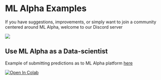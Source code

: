 # ML Alpha Examples

If you have suggestions, improvements, or simply want to join a community centered around ML Alpha, welcome to our Discord server

[![](https://dcbadge.vercel.app/api/server/8wd7Z2CE)](https://discord.gg/8wd7Z2CE)


## Use ML Alpha as a Data-scientist
Example of submitting predictions as to ML Alpha platform [here](./datascientist-example.ipynb)

<a target="_blank" href="https://colab.research.google.com/github/ml-alpha/example-scripts/blob/main/datascientist-example.ipynb">
  <img src="https://colab.research.google.com/assets/colab-badge.svg" alt="Open In Colab"/>
</a>